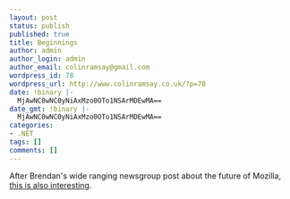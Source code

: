 ```yaml
---
layout: post
status: publish
published: true
title: Beginnings
author: admin
author_login: admin
author_email: colinramsay@gmail.com
wordpress_id: 78
wordpress_url: http://www.colinramsay.co.uk/?p=78
date: !binary |-
  MjAwNC0wNC0yNiAxMzo0OTo1NSArMDEwMA==
date_gmt: !binary |-
  MjAwNC0wNC0yNiAxMzo0OTo1NSArMDEwMA==
categories:
- .NET
tags: []
comments: []
---
```

<p>After Brendan's wide ranging newsgroup post about the future of Mozilla, <a href="http://primates.ximian.com/~miguel/archive/2004/Apr-24.html">this is also interesting</a>.</p>
